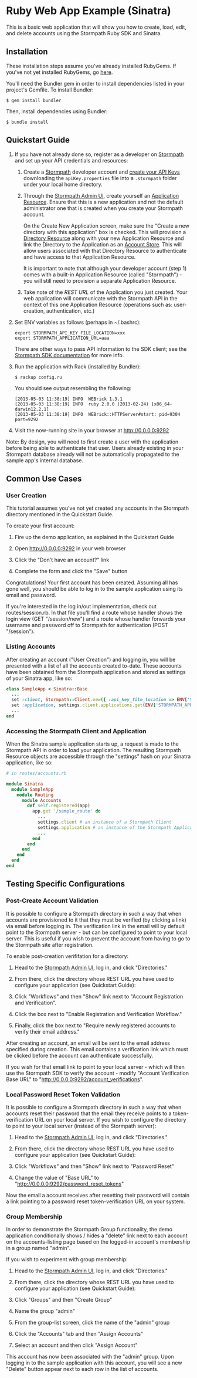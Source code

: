 # Ruby Web App Example (Sinatra)

This is a basic web application that will show you how to create, load, edit, and delete accounts using the Stormpath Ruby SDK and Sinatra. 

## Installation

These installation steps assume you've already installed RubyGems. If you've not yet installed RubyGems, go [here][rubygems-installation-docs].

You'll need the Bundler gem in order to install dependencies listed in your project's Gemfile. To install Bundler:

```
$ gem install bundler
```

Then, install dependencies using Bundler:

```
$ bundle install
```

## Quickstart Guide

1.  If you have not already done so, register as a developer on [Stormpath][stormpath] and set up your API credentials and resources:

    1.  Create a [Stormpath][stormpath] developer account and [create your API Keys][create-api-keys] downloading the <code>apiKey.properties</code> file into a <code>.stormpath</code> folder under your local home directory.

    2.  Through the [Stormpath Admin UI][stormpath-admin-login], create yourself an [Application Resource][concepts]. Ensure that this is a new application and not the default administrator one that is created when you create your Stormpath account.
        
        On the Create New Application screen, make sure the "Create a new directory with this application" box is checked. This will provision a [Directory Resource][concepts] along with your new Application Resource and link the Directory to the Application as an [Account Store][concepts]. This will allow users associated with that Directory Resource to authenticate and have access to that Application Resource.

        It is important to note that although your developer account (step 1) comes with a built-in Application Resource (called "Stormpath") - you will still need to provision a separate Application Resource.

    3.  Take note of the _REST URL_ of the Application you just created. Your web application will communicate with the Stormpath API in the context of this one Application Resource (operations such as: user-creation, authentication, etc.)

2.  Set ENV variables as follows (perhaps in ~/.bashrc):

    ```
    export STORMPATH_API_KEY_FILE_LOCATION=xxx
    export STORMPATH_APPLICATION_URL=aaa
    ```

    There are other ways to pass API information to the SDK client; see the
    [Stormpath SDK documentation][stormpath-sdk] for more info.

3.  Run the application with Rack (installed by Bundler):

    ```
    $ rackup config.ru
    ```

    You should see output resembling the following:

    ```
    [2013-05-03 11:38:19] INFO  WEBrick 1.3.1
    [2013-05-03 11:38:19] INFO  ruby 2.0.0 (2013-02-24) [x86_64-darwin12.2.1]
    [2013-05-03 11:38:19] INFO  WEBrick::HTTPServer#start: pid=9304 port=9292
    ```

4.  Visit the now-running site in your browser at http://0.0.0.0:9292

Note: By design, you will need to first create a user with the application before being able to authenticate that user. Users already existing in your Stormpath database already will not be automatically propagated to the sample app's internal database. 

## Common Use Cases

### User Creation

This tutorial assumes you've not yet created any accounts in the Stormpath directory mentioned in the Quickstart Guide.

To create your first account:

1.  Fire up the demo application, as explained in the Quickstart Guide

2.  Open http://0.0.0.0:9292 in your web browser

3.  Click the "Don't have an account?" link

4.  Complete the form and click the "Save" button

Congratulations! Your first account has been created. Assuming all has gone well, you should be able to log in to the sample application using its email and password.

If you're interested in the log in/out implementation, check out routes/session.rb. In that file you'll find a route whose handler shows the login view (GET "/session/new") and a route whose handler forwards your username and password off to Stormpath for authentication (POST "/session").

### Listing Accounts

After creating an account ("User Creation") and logging in, you will be presented with a list of all the accounts created to-date. These accounts have been obtained from the Stormpath application and stored as settings of your Sinatra app, like so:

```ruby
class SampleApp < Sinatra::Base
  ...
  set :client, Stormpath::Client.new({ :api_key_file_location => ENV['STORMPATH_API_KEY_FILE_LOCATION'] })
  set :application, settings.client.applications.get(ENV['STORMPATH_APPLICATION_URL'])
  ...
end
```

### Accessing the Stormpath Client and Application

When the Sinatra sample application starts up, a request is made to the Stormpath API in order to load your application. The resulting Stormpath Resource objects are accessible through the "settings" hash on your Sinatra application, like so:

```ruby
# in routes/accounts.rb

module Sinatra
  module SampleApp
    module Routing
      module Accounts
        def self.registered(app)
          app.get '/sample_route' do
            ...
            settings.client # an instance of a Stormpath Client
            settings.application # an instance of the Stormpath Application
            ...
          end
        end
      end
    end
  end
end
```

## Testing Specific Configurations

### Post-Create Account Validation

It is possible to configure a Stormpath directory in such a way that when accounts are provisioned to it that they must be verified (by clicking a link) via email before logging in. The verification link in the email will by default point to the Stormpath server - but can be configured to point to your local server. This is useful if you wish to prevent the account from having to go to the Stormpath site after registration.

To enable post-creation verififation for a directory:

1.  Head to the [Stormpath Admin UI][stormpath-admin-login], log in, and click
    "Directories."

2.  From there, click the directory whose REST URL you have used to configure
    your application (see Quickstart Guide):

3.  Click "Workflows" and then "Show" link next to "Account Registration and
    Verification".

4.  Click the box next to "Enable Registration and Verification
    Workflow."

5.  Finally, click the box next to "Require newly registered accounts to verify
    their email address."

After creating an account, an email will be sent to the email address specified during creation. This email contains a verification link which must be clicked before the account can authenticate successfully.

If you wish for that email link to point to your local server - which will then use the Stormpath SDK to verify the account - modify "Account Verification Base URL" to "http://0.0.0.0:9292/account_verifications".

### Local Password Reset Token Validation

It is possible to configure a Stormpath directory in such a way that when accounts reset their password that the email they receive points to a token-verification URL on your local server. If you wish to configure the directory to point to your local server (instead of the Stormpath server):

1.  Head to the [Stormpath Admin UI][stormpath-admin-login], log in, and click
    "Directories."

2.  From there, click the directory whose REST URL you have used to configure
    your application (see Quickstart Guide):

3.  Click "Workflows" and then "Show" link next to "Password Reset"

4.  Change the value of "Base URL" to
    "http://0.0.0.0:9292/password_reset_tokens"

Now the email a account receives after resetting their password will contain a link pointing to a password reset token-verification URL on your system.

### Group Membership

In order to demonstrate the Stormpath Group functionality, the demo application conditionally shows / hides a "delete" link next to each account on the accounts-listing page based on the logged-in account's membership in a group named "admin".

If you wish to experiment with group membership:

1.  Head to the [Stormpath Admin UI][stormpath-admin-login], log in, and click
    "Directories."

2.  From there, click the directory whose REST URL you have used to configure
    your application (see Quickstart Guide):

3.  Click "Groups" and then "Create Group"

4.  Name the group "admin"

5.  From the group-list screen, click the name of the "admin" group

6.  Click the "Accounts" tab and then "Assign Accounts"

7.  Select an account and then click "Assign Account"

This account has now been associated with the "admin" group. Upon logging in to the sample application with this account, you will see a new "Delete" button appear next to each row in the list of accounts.

  [rubygems-installation-docs]: http://docs.rubygems.org/read/chapter/3
  [stormpath]: http://stormpath.com/
  [stormpath-admin-login]: http://api.stormpath.com/login
  [create-api-keys]: http://www.stormpath.com/docs/ruby/product-guide#AssignAPIkeys
  [stormpath-sdk]: https://github.com/stormpath/stormpath-sdk-ruby
  [concepts]: http://www.stormpath.com/docs/stormpath-basics#keyConcepts
